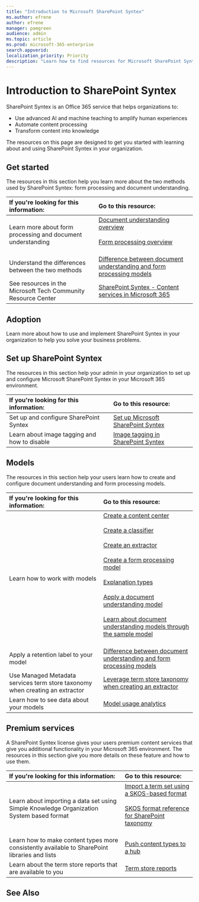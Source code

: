 ```yaml
---
title: "Introduction to Microsoft SharePoint Syntex"
ms.author: efrene
author: efrene
manager: pamgreen
audience: admin
ms.topic: article
ms.prod: microsoft-365-enterprise
search.appverid: 
localization_priority: Priority
description: "Learn how to find resources for Microsoft SharePoint Syntex."
---
```


# Introduction to SharePoint Syntex


SharePoint Syntex is an Office 365 service that helps organizations to:

- Use advanced AI and machine teaching to amplify human experiences
- Automate content processing
- Transform content into knowledge

The resources on this page are designed to get you started with learning about and using SharePoint Syntex in your organization.

## Get started

The resources in this section help you learn more about the two methods used by SharePoint Syntex: form processing and document understanding.

|**If you're looking for this information:**|**Go to this resource:**|
|:-----|:-----|
|Learn more about form processing and document understanding|[Document understanding overview](https://docs.microsoft.com/microsoft-365/contentunderstanding/document-understanding-overview)<br><br>[Form processing overview](https://docs.microsoft.com/microsoft-365/contentunderstanding/form-processing-overview)<br><br>|
|Understand the differences between the two methods|[Difference between document understanding and form processing models](/https://docs.microsoft.com/microsoft-365/contentunderstanding/difference-between-document-understanding-and-form-processing-model)|
|See resources in the Microsoft Tech Community Resource Center|[SharePoint Syntex - Content services in Microsoft 365](/https://docs.microsoft.com/microsoft-365/contentunderstanding/difference-between-document-understanding-and-form-processing-model)|

## Adoption

Learn more about how to use and implement SharePoint Syntex in your organization to help you solve your business problems.



## Set up SharePoint Syntex

The resources in this section help your admin in your organization to set up and configure Microsoft SharePoint Syntex in your Microsoft 365 environment.

|**If you're looking for this information:**|**Go to this resource:**|
|:-----|:-----|
|Set up and configure SharePoint Syntex|[Set up Microsoft SharePoint Syntex](https://docs.microsoft.com/microsoft-365/contentunderstanding/set-up-content-understanding)|
|Learn about image tagging and how to disable|[Image tagging in SharePoint Syntex](https://docs.microsoft.com/microsoft-365/contentunderstanding/image-tagging)|
 
## Models

The resources in this section help your users learn how to create and configure document understanding and form processing models.

|**If you're looking for this information:**|**Go to this resource:**|
|:-----|:-----|
|Learn how to work with models|[Create a content center](https://docs.microsoft.com/microsoft-365/contentunderstanding/create-a-content-center)<br><br>[Create a classifier](https://docs.microsoft.com/microsoft-365/contentunderstanding/create-a-classifier)<br><br>[Create an extractor](https://docs.microsoft.com/microsoft-365/contentunderstanding/create-an-extractor)<br><br>[Create a form processing model](https://docs.microsoft.com/microsoft-365/contentunderstanding/create-a-form-processing-model)<br><br>[Explanation types](https://docs.microsoft.com/microsoft-365/contentunderstanding/form-processing-overview)<br><br>[Apply a document understanding model](https://docs.microsoft.com/microsoft-365/contentunderstanding/apply-a-model)<br><br>[Learn about document understanding models through the sample model](https://docs.microsoft.com/microsoft-365/contentunderstanding/learn-about-document-understanding-models-through-the-sample-model)<br><br>|
|Apply a retention label to your model|[Difference between document understanding and form processing models](https://docs.microsoft.com/microsoft-365/contentunderstanding/difference-between-document-understanding-and-form-processing-model)|
|Use Managed Metadata services term store taxonomy when creating an extractor|[Leverage term store taxonomy when creating an extractor](https://docs.microsoft.com/microsoft-365/contentunderstanding/leverage-term-store-taxonomy)|
|Learn how to see data about your models|[Model usage analytics](https://docs.microsoft.com/microsoft-365/contentunderstanding/model-usage-analytics)|



## Premium services

A SharePoint Syntex license gives your users premium content services that give you additional functionality in your Microsoft 365 environment. The resources in this section give you more details on these feature and how to use them.


|**If you're looking for this information:**|**Go to this resource:**|
|:-----|:-----|
|Learn about importing a data set using Simple Knowledge Organization System based format|[Import a term set using a SKOS-based format](https://docs.microsoft.com/microsoft-365/contentunderstanding/import-term-set-skos)<br><br>[SKOS format reference for SharePoint taxonomy](https://docs.microsoft.com/microsoft-365/contentunderstanding/skos-format-reference)<br><br>|
|Learn how to make content types more consistently available to SharePoint libraries and lists|[Push content types to a hub](https://docs.microsoft.com/microsoft-365/contentunderstanding/push-content-type-to-hub)|
|Learn about the term store reports that are available to you|[Term store reports](https://docs.microsoft.com/microsoft-365/contentunderstanding/term-store-analytics)|




## See Also





